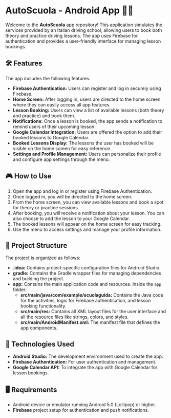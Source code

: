 # AutoScuola - Android App 🚗📱

Welcome to the **AutoScuola** app repository! This application simulates the services provided by an Italian driving school, allowing users to book both theory and practice driving lessons. The app uses Firebase for authentication and provides a user-friendly interface for managing lesson bookings.

## 🛠️ Features

The app includes the following features:  
- **Firebase Authentication:** Users can register and log in securely using Firebase.  
- **Home Screen:** After logging in, users are directed to the home screen where they can easily access all app features.  
- **Lesson Booking:** Users can view a list of available lessons (both theory and practice) and book them.  
- **Notifications:** Once a lesson is booked, the app sends a notification to remind users of their upcoming lesson.  
- **Google Calendar Integration:** Users are offered the option to add their booked lessons to Google Calendar.  
- **Booked Lessons Display:** The lessons the user has booked will be visible on the home screen for easy reference.  
- **Settings and Profile Management:** Users can personalize their profile and configure app settings through the menu.  

## 🎮 How to Use

1. Open the app and log in or register using Firebase Authentication.  
2. Once logged in, you will be directed to the home screen.  
3. From the home screen, you can view available lessons and book a spot for theory or practice sessions.  
4. After booking, you will receive a notification about your lesson. You can also choose to add the lesson to your Google Calendar.  
5. The booked lessons will appear on the home screen for easy tracking.  
6. Use the menu to access settings and manage your profile information.  

## 📁 Project Structure

The project is organized as follows:  
- **.idea:** Contains project-specific configuration files for Android Studio.  
- **gradle:** Contains the Gradle wrapper files for managing dependencies and building the project.  
- **app:** Contains the main application code and resources. Inside the `app` folder:  
  - **src/main/java/com/example/scuolaguida:** Contains the Java code for the activities, logic for Firebase authentication, and lesson booking functionality.  
  - **src/main/res:** Contains all XML layout files for the user interface and all the resource files like strings, colors, and styles.
  - **src/main/AndroidManifest.xml:** The manifest file that defines the app components.

## 🚀 Technologies Used

- **Android Studio:** The development environment used to create the app.  
- **Firebase Authentication:** For user authentication and management.  
- **Google Calendar API:** To integrate the app with Google Calendar for lesson bookings.  

## 🖥️ Requirements

- Android device or emulator running Android 5.0 (Lollipop) or higher.  
- **Firebase** project setup for authentication and push notifications.  

